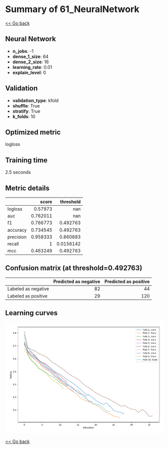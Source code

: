 # Summary of 61_NeuralNetwork

[<< Go back](../README.md)


## Neural Network
- **n_jobs**: -1
- **dense_1_size**: 64
- **dense_2_size**: 16
- **learning_rate**: 0.01
- **explain_level**: 0

## Validation
 - **validation_type**: kfold
 - **shuffle**: True
 - **stratify**: True
 - **k_folds**: 10

## Optimized metric
logloss

## Training time

2.5 seconds

## Metric details
|           |    score |   threshold |
|:----------|---------:|------------:|
| logloss   | 0.57973  | nan         |
| auc       | 0.762011 | nan         |
| f1        | 0.766773 |   0.492763  |
| accuracy  | 0.734545 |   0.492763  |
| precision | 0.958333 |   0.860883  |
| recall    | 1        |   0.0156142 |
| mcc       | 0.463249 |   0.492763  |


## Confusion matrix (at threshold=0.492763)
|                     |   Predicted as negative |   Predicted as positive |
|:--------------------|------------------------:|------------------------:|
| Labeled as negative |                      82 |                      44 |
| Labeled as positive |                      29 |                     120 |

## Learning curves
![Learning curves](learning_curves.png)

[<< Go back](../README.md)
